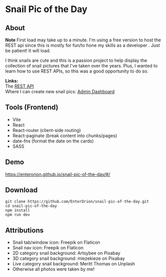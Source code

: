 # Snail Pic of the Day

## About

**Note** First load may take up to a minute. I'm using a free version to host the REST api since this is mostly for fun/to hone my skills as a developer . Just be patient! It will load. <br/>

I think snails are cute and this is a passion project to help display the collection of snail pictures that I've taken over the years. Plus, I wanted to learn how to use REST APIs, so this was a good opportunity to do so. <br/>

**Links:** <br/>
The [REST API](https://github.com/EnterOrion/snail-pic-api) <br/>
Where I can create new snail pics: [Admin Dashboard](https://github.com/EnterOrion/snail-pic-admin)

## Tools (Frontend)

- Vite
- React
- React-router (client-side routing)
- React-paginate (break content into chunks/pages)
- date-fns (format the date on the cards)
- SASS

## Demo

https://enterorion.github.io/snail-pic-of-the-day/#/

## Download

```
git clone https://github.com/EnterOrion/snail-pic-of-the-day.git
cd snail-pic-of-the-day
npm install
npm run dev
```

## Attributions

- Snail tab/window icon: Freepik on Flaticon
- Snail nav icon: Freepik on Flaticon
- 2D category snail background: Artsybee on Pixabay
- 3D category snail background: miezekieze on Pixabay
- Live category snail background: Meritt Thomas on Unplash
- Otherwise all photos were taken by me!

